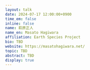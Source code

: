 ```yaml
---
layout: talk
date: 2024-07-17 12:00:00+0900
time_em: false
inline: false
name: 萩原正人
name_en: Masato Hagiwara
affiliation: Earth Species Project
bio: TBD
website: https://masatohagiwara.net/
topic: TBD
abstract: TBD
display: true
---
```

